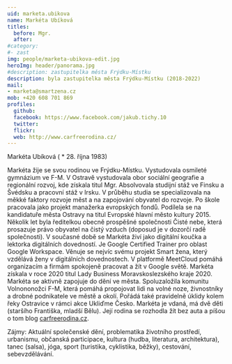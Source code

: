 ```yaml
---
uid: marketa.ubikova
name: Markéta Ubíková
titles:
  before: Mgr.
  after:
#category:
#- zast
img: people/marketa-ubikova-edit.jpg 
heroImg: header/panorama.jpg
#description: zastupitelka města Frýdku-Místku
description: byla zastupitelka města Frýdku-Místku (2018-2022)
mail:
- marketa@smartzena.cz
mob: +420 608 701 869
profiles:
  github:                 
  facebook: https://www.facebook.com/jakub.tichy.10
  twitter: 		  
  flickr:
  web: http://www.carfreerodina.cz/
---
```


Markéta Ubíková ( * 28. října 1983)

Markéta žije se svou rodinou ve Frýdku-Místku. Vystudovala osmileté gymnázium ve F-M. V Ostravě vystudovala obor sociální geografie a regionální rozvoj, kde získala titul Mgr. Absolvovala studijní stáž ve Finsku a Švédsku a pracovní stáž v Irsku. V průběhu studia se specializovala na měkké faktory rozvoje měst a na zapojování obyvatel do rozvoje. Po škole pracovala jako projekt manažerka evropských fondů. Podílela se na kandidatuře města Ostravy na titul Evropské hlavní město kultury 2015. Několik let byla ředitelkou obecně prospěšné společnosti Čisté nebe, která prosazuje právo obyvatel na čistý vzduch (doposud je v dozorčí radě společnosti). V současné době se Markéta živí jako digitální koučka a lektorka digitálních dovedností. Je Google Certified Trainer pro oblast Google Workspace. Věnuje se nejvíc svému projekt Smart žena, který vzdělává ženy v digitálních dovednostech. V platformě MeetCloud pomáhá organizacím a firmám spokojeně pracovat a žít v Google světě. Markéta získala v roce 2020 titul Lady Business Moravskoslezského kraje 2020. Markéta se aktivně zapojuje do dění ve města. Spoluzaložila komunitu Volnononožci F-M, která pomáhá propojovat lidi na volné noze, živnostníky a drobné podnikatele ve městě a okolí. Pořádá také pravidelně úklidy kolem řeky Ostravice v rámci akce Ukliďme Česko. Markéta je vdaná, má dvě děti (staršího Františka, mladší Bělu). Její rodina se rozhodla žít bez auta a píšou o tom blog [carfreerodina.cz](http://www.carfreerodina.cz).

Zájmy: Aktuální společenské dění, problematika životního prostředí, urbanismu, občanská participace, kultura (hudba, literatura, architektura), tanec (salsa), jóga, sport (turistika, cyklistika, běžky), cestování, sebevzdělávání.
